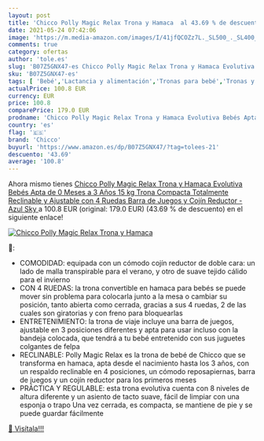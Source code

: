 ```yaml
---
layout: post
title: 'Chicco Polly Magic Relax Trona y Hamaca  al 43.69 % de descuento'
date: 2021-05-24 07:42:06
image: 'https://m.media-amazon.com/images/I/41jfQCOZz7L._SL500_._SL400_.jpg'
comments: true
category: ofertas
author: 'tole.es'
slug: 'B07Z5GNX47-es Chicco Polly Magic Relax Trona y Hamaca Evolutiva Bebés...'
sku: 'B07Z5GNX47-es'
tags: [ 'Bebé','Lactancia y alimentación','Tronas para bebé','Tronas y asientos','bebés','chicco','trona', ]
actualPrice: 100.8 EUR
currency: EUR
price: 100.8
comparePrice: 179.0 EUR
prodname: 'Chicco Polly Magic Relax Trona y Hamaca Evolutiva Bebés Apta de 0 Meses a 3 Años  15 kg   Trona Compacta Totalmente Reclinable y Ajustable con 4 Ruedas  Barra de Juegos y Cojín Reductor - Azul  Sky '
country: 'es'
flag: '🇪🇸'
brand: 'Chicco'
buyurl: 'https://www.amazon.es/dp/B07Z5GNX47/?tag=tolees-21'
descuento: '43.69'
average: '100.8'
---
```


Ahora mismo tienes [Chicco Polly Magic Relax Trona y Hamaca Evolutiva Bebés Apta de 0 Meses a 3 Años  15 kg   Trona Compacta Totalmente Reclinable y Ajustable con 4 Ruedas  Barra de Juegos y Cojín Reductor - Azul  Sky ](https://www.amazon.es/dp/B07Z5GNX47/?tag=tolees-21) a 100.8 EUR (original: 179.0 EUR) (43.69 %  de descuento) en el siguiente enlace!

[![Chicco Polly Magic Relax Trona y Hamaca ](https://m.media-amazon.com/images/I/41jfQCOZz7L._SL500_._SL400_.jpg)](https://www.amazon.es/dp/B07Z5GNX47/?tag=tolees-21)

🔎:

- COMODIDAD: equipada con un cómodo cojín reductor de doble cara: un lado de malla transpirable para el verano, y otro de suave tejido cálido para el invierno
- CON 4 RUEDAS: la trona convertible en hamaca para bebés se puede mover sin problema para colocarla junto a la mesa o cambiar su posición, tanto abierta como cerrada, gracias a sus 4 ruedas, 2 de las cuales son giratorias y con freno para bloquearlas
- ENTRETENIMIENTO: la trona de viaje incluye una barra de juegos, ajustable en 3 posiciones diferentes y apta para usar incluso con la bandeja colocada, que tendrá a tu bebé entretenido con sus juguetes colgantes de felpa
- RECLINABLE: Polly Magic Relax es la trona de bebé de Chicco que se transforma en hamaca, apta desde el nacimiento hasta los 3 años, con un respaldo reclinable en 4 posiciones, un cómodo reposapiernas, barra de juegos y un cojín reductor para los primeros meses
- PRÁCTICA Y REGULABLE: esta trona evolutiva cuenta con 8 niveles de altura diferente y un asiento de tacto suave, fácil de limpiar con una esponja o trapo Una vez cerrada, es compacta, se mantiene de pie y se puede guardar fácilmente

[🛒 Visítala!!!](https://www.amazon.es/dp/B07Z5GNX47/?tag=tolees-21)
